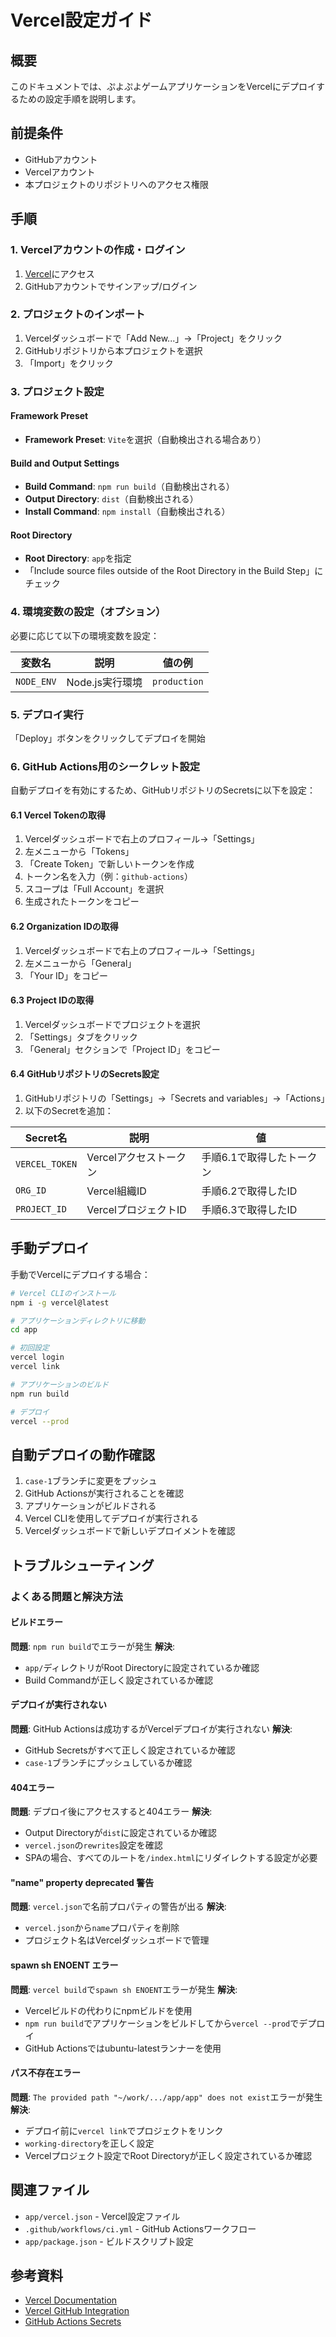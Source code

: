 # Vercel設定ガイド

## 概要

このドキュメントでは、ぷよぷよゲームアプリケーションをVercelにデプロイするための設定手順を説明します。

## 前提条件

- GitHubアカウント
- Vercelアカウント
- 本プロジェクトのリポジトリへのアクセス権限

## 手順

### 1. Vercelアカウントの作成・ログイン

1. [Vercel](https://vercel.com/)にアクセス
2. GitHubアカウントでサインアップ/ログイン

### 2. プロジェクトのインポート

1. Vercelダッシュボードで「Add New...」→「Project」をクリック
2. GitHubリポジトリから本プロジェクトを選択
3. 「Import」をクリック

### 3. プロジェクト設定

#### Framework Preset
- **Framework Preset**: `Vite`を選択（自動検出される場合あり）

#### Build and Output Settings
- **Build Command**: `npm run build`（自動検出される）
- **Output Directory**: `dist`（自動検出される）
- **Install Command**: `npm install`（自動検出される）

#### Root Directory
- **Root Directory**: `app`を指定
- 「Include source files outside of the Root Directory in the Build Step」にチェック

### 4. 環境変数の設定（オプション）

必要に応じて以下の環境変数を設定：

| 変数名 | 説明 | 値の例 |
|--------|------|--------|
| `NODE_ENV` | Node.js実行環境 | `production` |

### 5. デプロイ実行

「Deploy」ボタンをクリックしてデプロイを開始

### 6. GitHub Actions用のシークレット設定

自動デプロイを有効にするため、GitHubリポジトリのSecretsに以下を設定：

#### 6.1 Vercel Tokenの取得

1. Vercelダッシュボードで右上のプロフィール→「Settings」
2. 左メニューから「Tokens」
3. 「Create Token」で新しいトークンを作成
4. トークン名を入力（例：`github-actions`）
5. スコープは「Full Account」を選択
6. 生成されたトークンをコピー

#### 6.2 Organization IDの取得

1. Vercelダッシュボードで右上のプロフィール→「Settings」
2. 左メニューから「General」
3. 「Your ID」をコピー

#### 6.3 Project IDの取得

1. Vercelダッシュボードでプロジェクトを選択
2. 「Settings」タブをクリック
3. 「General」セクションで「Project ID」をコピー

#### 6.4 GitHubリポジトリのSecrets設定

1. GitHubリポジトリの「Settings」→「Secrets and variables」→「Actions」
2. 以下のSecretを追加：

| Secret名 | 説明 | 値 |
|----------|------|-----|
| `VERCEL_TOKEN` | Vercelアクセストークン | 手順6.1で取得したトークン |
| `ORG_ID` | Vercel組織ID | 手順6.2で取得したID |
| `PROJECT_ID` | VercelプロジェクトID | 手順6.3で取得したID |

## 手動デプロイ

手動でVercelにデプロイする場合：

```bash
# Vercel CLIのインストール
npm i -g vercel@latest

# アプリケーションディレクトリに移動
cd app

# 初回設定
vercel login
vercel link

# アプリケーションのビルド
npm run build

# デプロイ
vercel --prod
```

## 自動デプロイの動作確認

1. `case-1`ブランチに変更をプッシュ
2. GitHub Actionsが実行されることを確認
3. アプリケーションがビルドされる
4. Vercel CLIを使用してデプロイが実行される
5. Vercelダッシュボードで新しいデプロイメントを確認

## トラブルシューティング

### よくある問題と解決方法

#### ビルドエラー

**問題**: `npm run build`でエラーが発生
**解決**: 
- `app/`ディレクトリがRoot Directoryに設定されているか確認
- Build Commandが正しく設定されているか確認

#### デプロイが実行されない

**問題**: GitHub Actionsは成功するがVercelデプロイが実行されない
**解決**:
- GitHub Secretsがすべて正しく設定されているか確認
- `case-1`ブランチにプッシュしているか確認

#### 404エラー

**問題**: デプロイ後にアクセスすると404エラー
**解決**:
- Output Directoryが`dist`に設定されているか確認
- `vercel.json`の`rewrites`設定を確認
- SPAの場合、すべてのルートを`/index.html`にリダイレクトする設定が必要

#### "name" property deprecated 警告

**問題**: `vercel.json`で名前プロパティの警告が出る
**解決**:
- `vercel.json`から`name`プロパティを削除
- プロジェクト名はVercelダッシュボードで管理

#### spawn sh ENOENT エラー

**問題**: `vercel build`で`spawn sh ENOENT`エラーが発生
**解決**:
- Vercelビルドの代わりにnpmビルドを使用
- `npm run build`でアプリケーションをビルドしてから`vercel --prod`でデプロイ
- GitHub Actionsではubuntu-latestランナーを使用

#### パス不存在エラー

**問題**: `The provided path "~/work/.../app/app" does not exist`エラーが発生
**解決**:
- デプロイ前に`vercel link`でプロジェクトをリンク
- `working-directory`を正しく設定
- Vercelプロジェクト設定でRoot Directoryが正しく設定されているか確認

## 関連ファイル

- `app/vercel.json` - Vercel設定ファイル
- `.github/workflows/ci.yml` - GitHub Actionsワークフロー
- `app/package.json` - ビルドスクリプト設定

## 参考資料

- [Vercel Documentation](https://vercel.com/docs)
- [Vercel GitHub Integration](https://vercel.com/docs/git/vercel-for-github)
- [GitHub Actions Secrets](https://docs.github.com/ja/actions/security-guides/encrypted-secrets)